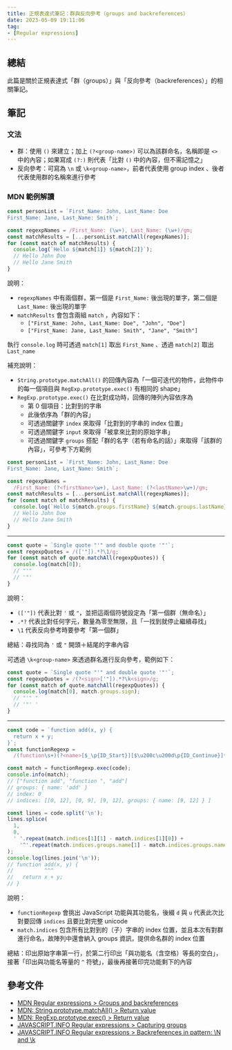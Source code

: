```yaml
---
title: 正規表達式筆記：群與反向參考（groups and backreferences）
date: 2023-05-09 19:11:06
tag:
- [Regular expressions]
---
```


## 總結

此篇是關於正規表達式「群（groups）」與「反向參考（backreferences）」的相關筆記。

## 筆記

### 文法

- 群：使用 `()` 來建立；加上 `(?<group-name>)` 可以為該群命名，名稱即是 `<>` 中的內容；如果寫成 `(?:)` 則代表「比對 `()` 中的內容，但不需記憶之」
- 反向參考：可寫為 `\n` 或 `\k<group-name>`，前者代表使用 group index 、後者代表使用群的名稱來進行參考

### MDN 範例解讀

```ts
const personList = `First_Name: John, Last_Name: Doe
First_Name: Jane, Last_Name: Smith`;

const regexpNames = /First_Name: (\w+), Last_Name: (\w+)/gm;
const matchResults = [...personList.matchAll(regexpNames)];
for (const match of matchResults) {
  console.log(`Hello ${match[1]} ${match[2]}`);
  // Hello John Doe
  // Hello Jane Smith
}
```

說明：

- `regexpNames` 中有兩個群，第一個是 `First_Name:` 後出現的單字，第二個是 `Last_Name:` 後出現的單字
- `matchResults` 會包含兩組 `match` ，內容如下：
  - `["First_Name: John, Last_Name: Doe", "John", "Doe"]`
  - `["First_Name: Jane, Last_Name: Smith", "Jane", "Smith"]`

執行 `console.log` 時可透過 `match[1]` 取出 `First_Name` 、透過 `match[2]` 取出 `Last_name`

補充說明：

- `String.prototype.matchAll()` 的回傳內容為「一個可迭代的物件，此物件中的每一個項目與 `RegExp.prototype.exec()` 有相同的 shape」
- `RegExp.prototype.exec()` 在比對成功時，回傳的陣列內容依序為
  - 第 0 個項目：比對到的字串
  - 此後依序為「群的內容」
  - 可透過關鍵字 `index` 來取得「比對到的字串的 index 位置」
  - 可透過關鍵字 `input` 來取得「被拿來比對的原始字串」
  - 可透過關鍵字 `groups` 搭配「群的名字（若有命名的話）」來取得「該群的內容」，可參考下方範例

```ts
const personList = `First_Name: John, Last_Name: Doe
First_Name: Jane, Last_Name: Smith`;

const regexpNames =
  /First_Name: (?<firstName>\w+), Last_Name: (?<lastName>\w+)/gm;
const matchResults = [...personList.matchAll(regexpNames)];
for (const match of matchResults) {
  console.log(`Hello ${match.groups.firstName} ${match.groups.lastName}`);
  // Hello John Doe
  // Hello Jane Smith
}
```

---

```ts
const quote = `Single quote "'" and double quote '"'`;
const regexpQuotes = /(['"]).*?\1/g;
for (const match of quote.matchAll(regexpQuotes)) {
  console.log(match[0]);
  // "'"
  // '"'
}
```

說明：

- `(['"])` 代表比對 `'` 或 `"`，並把這兩個符號設定為「第一個群（無命名）」
- `.*?` 代表比對任何字元，數量為零至無限，且「一找到就停止繼續尋找」
- `\1` 代表反向參考時要參考「第一個群」

總結：尋找同為 `'` 或 `"` 開頭＋結尾的字串內容

可透過 `\k<group-name>` 來透過群名進行反向參考，範例如下：

```ts
const quote = `Single quote "'" and double quote '"'`;
const regexpQuotes = /(?<sign>['"]).*?\k<sign>/g;
for (const match of quote.matchAll(regexpQuotes)) {
  console.log(match[0], match.groups.sign);
  // "'" "
  // '"' '
}
```

---

```ts
const code = `function add(x, y) {
  return x + y;
}`;
const functionRegexp =
  /(function\s+)(?<name>[$_\p{ID_Start}][$\u200c\u200d\p{ID_Continue}]*)/du;

const match = functionRegexp.exec(code);
console.info(match);
// ["function add", "function ", "add"]
// groups: { name: 'add' }
// index: 0
// indices: [[0, 12], [0, 9], [9, 12], groups: { name: [9, 12] } ]

const lines = code.split('\n');
lines.splice(
  1,
  0,
  ' '.repeat(match.indices[1][1] - match.indices[1][0]) +
    '^'.repeat(match.indices.groups.name[1] - match.indices.groups.name[0])
);
console.log(lines.join('\n'));
// function add(x, y) {
//          ^^^
//   return x + y;
// }
```

說明：

- `functionRegexp` 會挑出 JavaScript 功能與其功能名，後綴 `d` 與 `u` 代表此次比對要回傳 `indices` 且要比對完整 unicode
- `match.indices` 包含所有比對到的（子）字串的 index 位置，並且本次有對群進行命名，故陣列中還會納入 groups 資訊，提供命名群的 index 位置

總結：印出原始字串第一行，於第二行印出「與功能名（含空格）等長的空白」，接著「印出與功能名等量的 `^` 符號」，最後再接著印完功能剩下的內容

## 參考文件

- [MDN Regular expressions > Groups and backreferences](https://developer.mozilla.org/en-US/docs/Web/JavaScript/Guide/Regular_expressions/Groups_and_backreferences)
- [MDN: String.prototype.matchAll() > Return value](https://developer.mozilla.org/en-US/docs/Web/JavaScript/Reference/Global_Objects/String/matchAll#return_value)
- [MDN: RegExp.prototype.exec() > Return value](https://developer.mozilla.org/en-US/docs/Web/JavaScript/Reference/Global_Objects/RegExp/exec#return_value)
- [JAVASCRIPT.INFO Regular expressions > Capturing groups](https://javascript.info/regexp-groups)
- [JAVASCRIPT.INFO Regular expressions > Backreferences in pattern: \N and \k<name>](https://javascript.info/regexp-backreferences)
